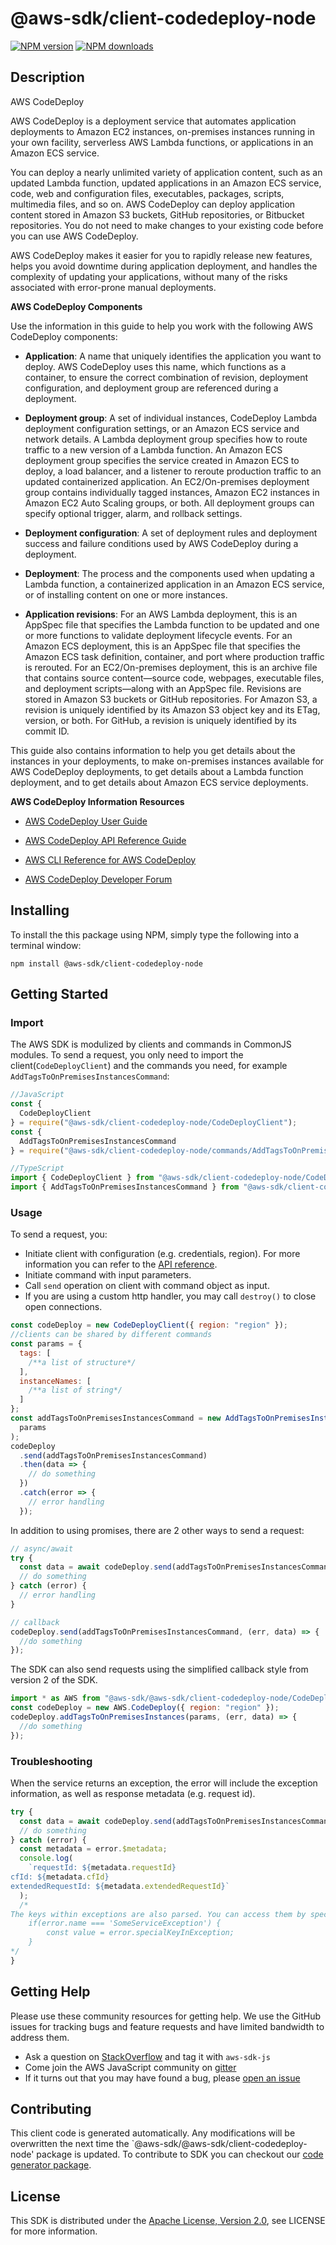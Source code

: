# @aws-sdk/client-codedeploy-node

[![NPM version](https://img.shields.io/npm/v/@aws-sdk/client-codedeploy-node/preview.svg)](https://www.npmjs.com/package/@aws-sdk/client-codedeploy-node)
[![NPM downloads](https://img.shields.io/npm/dm/@aws-sdk/client-codedeploy-node.svg)](https://www.npmjs.com/package/@aws-sdk/client-codedeploy-node)

## Description

<fullname>AWS CodeDeploy</fullname> <p>AWS CodeDeploy is a deployment service that automates application deployments to Amazon EC2 instances, on-premises instances running in your own facility, serverless AWS Lambda functions, or applications in an Amazon ECS service.</p> <p>You can deploy a nearly unlimited variety of application content, such as an updated Lambda function, updated applications in an Amazon ECS service, code, web and configuration files, executables, packages, scripts, multimedia files, and so on. AWS CodeDeploy can deploy application content stored in Amazon S3 buckets, GitHub repositories, or Bitbucket repositories. You do not need to make changes to your existing code before you can use AWS CodeDeploy.</p> <p>AWS CodeDeploy makes it easier for you to rapidly release new features, helps you avoid downtime during application deployment, and handles the complexity of updating your applications, without many of the risks associated with error-prone manual deployments.</p> <p> <b>AWS CodeDeploy Components</b> </p> <p>Use the information in this guide to help you work with the following AWS CodeDeploy components:</p> <ul> <li> <p> <b>Application</b>: A name that uniquely identifies the application you want to deploy. AWS CodeDeploy uses this name, which functions as a container, to ensure the correct combination of revision, deployment configuration, and deployment group are referenced during a deployment.</p> </li> <li> <p> <b>Deployment group</b>: A set of individual instances, CodeDeploy Lambda deployment configuration settings, or an Amazon ECS service and network details. A Lambda deployment group specifies how to route traffic to a new version of a Lambda function. An Amazon ECS deployment group specifies the service created in Amazon ECS to deploy, a load balancer, and a listener to reroute production traffic to an updated containerized application. An EC2/On-premises deployment group contains individually tagged instances, Amazon EC2 instances in Amazon EC2 Auto Scaling groups, or both. All deployment groups can specify optional trigger, alarm, and rollback settings.</p> </li> <li> <p> <b>Deployment configuration</b>: A set of deployment rules and deployment success and failure conditions used by AWS CodeDeploy during a deployment.</p> </li> <li> <p> <b>Deployment</b>: The process and the components used when updating a Lambda function, a containerized application in an Amazon ECS service, or of installing content on one or more instances. </p> </li> <li> <p> <b>Application revisions</b>: For an AWS Lambda deployment, this is an AppSpec file that specifies the Lambda function to be updated and one or more functions to validate deployment lifecycle events. For an Amazon ECS deployment, this is an AppSpec file that specifies the Amazon ECS task definition, container, and port where production traffic is rerouted. For an EC2/On-premises deployment, this is an archive file that contains source content—source code, webpages, executable files, and deployment scripts—along with an AppSpec file. Revisions are stored in Amazon S3 buckets or GitHub repositories. For Amazon S3, a revision is uniquely identified by its Amazon S3 object key and its ETag, version, or both. For GitHub, a revision is uniquely identified by its commit ID.</p> </li> </ul> <p>This guide also contains information to help you get details about the instances in your deployments, to make on-premises instances available for AWS CodeDeploy deployments, to get details about a Lambda function deployment, and to get details about Amazon ECS service deployments.</p> <p> <b>AWS CodeDeploy Information Resources</b> </p> <ul> <li> <p> <a href="https://docs.aws.amazon.com/codedeploy/latest/userguide">AWS CodeDeploy User Guide</a> </p> </li> <li> <p> <a href="https://docs.aws.amazon.com/codedeploy/latest/APIReference/">AWS CodeDeploy API Reference Guide</a> </p> </li> <li> <p> <a href="https://docs.aws.amazon.com/cli/latest/reference/deploy/index.html">AWS CLI Reference for AWS CodeDeploy</a> </p> </li> <li> <p> <a href="https://forums.aws.amazon.com/forum.jspa?forumID=179">AWS CodeDeploy Developer Forum</a> </p> </li> </ul>

## Installing

To install the this package using NPM, simply type the following into a terminal window:

```
npm install @aws-sdk/client-codedeploy-node
```

## Getting Started

### Import

The AWS SDK is modulized by clients and commands in CommonJS modules. To send a request, you only need to import the client(`CodeDeployClient`) and the commands you need, for example `AddTagsToOnPremisesInstancesCommand`:

```javascript
//JavaScript
const {
  CodeDeployClient
} = require("@aws-sdk/client-codedeploy-node/CodeDeployClient");
const {
  AddTagsToOnPremisesInstancesCommand
} = require("@aws-sdk/client-codedeploy-node/commands/AddTagsToOnPremisesInstancesCommand");
```

```javascript
//TypeScript
import { CodeDeployClient } from "@aws-sdk/client-codedeploy-node/CodeDeployClient";
import { AddTagsToOnPremisesInstancesCommand } from "@aws-sdk/client-codedeploy-node/commands/AddTagsToOnPremisesInstancesCommand";
```

### Usage

To send a request, you:

- Initiate client with configuration (e.g. credentials, region). For more information you can refer to the [API reference][].
- Initiate command with input parameters.
- Call `send` operation on client with command object as input.
- If you are using a custom http handler, you may call `destroy()` to close open connections.

```javascript
const codeDeploy = new CodeDeployClient({ region: "region" });
//clients can be shared by different commands
const params = {
  tags: [
    /**a list of structure*/
  ],
  instanceNames: [
    /**a list of string*/
  ]
};
const addTagsToOnPremisesInstancesCommand = new AddTagsToOnPremisesInstancesCommand(
  params
);
codeDeploy
  .send(addTagsToOnPremisesInstancesCommand)
  .then(data => {
    // do something
  })
  .catch(error => {
    // error handling
  });
```

In addition to using promises, there are 2 other ways to send a request:

```javascript
// async/await
try {
  const data = await codeDeploy.send(addTagsToOnPremisesInstancesCommand);
  // do something
} catch (error) {
  // error handling
}
```

```javascript
// callback
codeDeploy.send(addTagsToOnPremisesInstancesCommand, (err, data) => {
  //do something
});
```

The SDK can also send requests using the simplified callback style from version 2 of the SDK.

```javascript
import * as AWS from "@aws-sdk/@aws-sdk/client-codedeploy-node/CodeDeploy";
const codeDeploy = new AWS.CodeDeploy({ region: "region" });
codeDeploy.addTagsToOnPremisesInstances(params, (err, data) => {
  //do something
});
```

### Troubleshooting

When the service returns an exception, the error will include the exception information, as well as response metadata (e.g. request id).

```javascript
try {
  const data = await codeDeploy.send(addTagsToOnPremisesInstancesCommand);
  // do something
} catch (error) {
  const metadata = error.$metadata;
  console.log(
    `requestId: ${metadata.requestId}
cfId: ${metadata.cfId}
extendedRequestId: ${metadata.extendedRequestId}`
  );
  /*
The keys within exceptions are also parsed. You can access them by specifying exception names:
    if(error.name === 'SomeServiceException') {
        const value = error.specialKeyInException;
    }
*/
}
```

## Getting Help

Please use these community resources for getting help. We use the GitHub issues for tracking bugs and feature requests and have limited bandwidth to address them.

- Ask a question on [StackOverflow](https://stackoverflow.com/questions/tagged/aws-sdk-js) and tag it with `aws-sdk-js`
- Come join the AWS JavaScript community on [gitter](https://gitter.im/aws/aws-sdk-js-v3)
- If it turns out that you may have found a bug, please [open an issue](https://github.com/aws/aws-sdk-js-v3/issues)

## Contributing

This client code is generated automatically. Any modifications will be overwritten the next time the `@aws-sdk/@aws-sdk/client-codedeploy-node' package is updated. To contribute to SDK you can checkout our [code generator package][].

## License

This SDK is distributed under the
[Apache License, Version 2.0](http://www.apache.org/licenses/LICENSE-2.0),
see LICENSE for more information.

[code generator package]: https://github.com/aws/aws-sdk-js-v3/tree/master/packages/service-types-generator
[api reference]: https://docs.aws.amazon.com/AWSJavaScriptSDK/latest/
